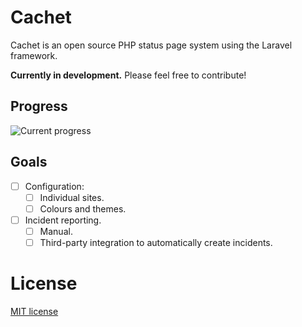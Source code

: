 # Cachet

Cachet is an open source PHP status page system using the Laravel framework.

**Currently in development.** Please feel free to contribute!

## Progress

![Current progress](https://dl.dropboxusercontent.com/u/7323096/cachet.png)

## Goals

- [ ] Configuration:
    - [ ] Individual sites.
    - [ ] Colours and themes.
- [ ] Incident reporting.
    - [ ] Manual.
    - [ ] Third-party integration to automatically create incidents.

# License

[MIT license](http://jbrooksuk.mit-license.org)

